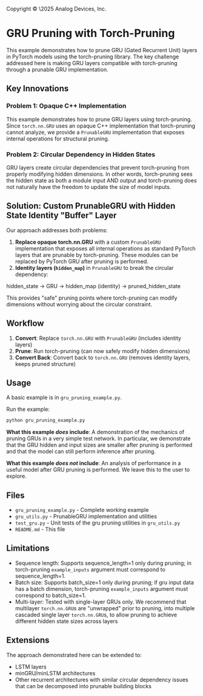 Copyright © \2025 Analog Devices, Inc.
# GRU Pruning with Torch-Pruning

This example demonstrates how to prune GRU (Gated Recurrent Unit) layers in PyTorch models using the torch-pruning library. The key challenge addressed here is making GRU layers compatible with torch-pruning through a prunable GRU implementation.

## Key Innovations

### Problem 1: Opaque C++ Implementation
This example demonstrates how to prune GRU layers using torch-pruning. Since `torch.nn.GRU` uses an opaque C++ implementation that torch-pruning cannot analyze, we provide a `PrunableGRU` implementation that exposes internal operations for structural pruning.

### Problem 2: Circular Dependency in Hidden States
GRU layers create circular dependencies that prevent torch-pruning from properly modifying hidden dimensions. In other words, torch-pruning sees the hidden state as both a module input AND output and torch-pruning does not naturally have the freedom to update the size of model inputs. 

## Solution: Custom PrunableGRU with Hidden State Identity "Buffer" Layer

Our approach addresses both problems:

1. **Replace opaque torch.nn.GRU** with a custom `PrunableGRU` implementation that exposes all internal operations as standard PyTorch layers that are prunable by torch-pruning. These modules can be replaced by PyTorch GRU after pruning is performed.
2. **Identity layers (`hidden_map`)** in `PrunableGRU` to break the circular dependency:

hidden_state → GRU → hidden_map (identity) → pruned_hidden_state

This provides "safe" pruning points where torch-pruning can modify dimensions without worrying about the circular constraint.

## Workflow

1. **Convert**: Replace `torch.nn.GRU` with `PrunableGRU` (includes identity layers)
2. **Prune**: Run torch-pruning (can now safely modify hidden dimensions)  
3. **Convert Back**: Convert back to `torch.nn.GRU` (removes identity layers, keeps pruned structure)

## Usage

A basic example is in `gru_pruning_example.py`. 

Run the example:
```bash
python gru_pruning_example.py
```

**What this example *does* include**: A demonstration of the mechanics of pruning GRUs in a very simple test network. In particular, we demonstrate that the GRU hidden and input sizes are smaller after pruning is performed and that the model can still perform inference after pruning.

**What this example *does not* include**: An analysis of  performance in a useful model after GRU pruning is performed. We leave this to the user to explore.

## Files
- `gru_pruning_example.py` - Complete working example
- `gru_utils.py` - PrunableGRU implementation and utilities
- `test_gru.py` - Unit tests of the gru pruning utilities in `gru_utils.py`
- `README.md` - This file

## Limitations

- Sequence length: Supports sequence_length=1 only during pruning; in torch-pruning `example_inputs` argument must correspond to sequence_length=1.
- Batch size: Supports batch_size=1 only during pruning; if gru input data has a batch dimension, torch-pruning `example_inputs` argument must correspond to batch_size=1.
- Multi-layer: Tested with single-layer GRUs only. We recommend that multilayer `torch.nn.GRU`s are "unwrapped" prior to pruning, into multiple cascaded single layer `torch.nn.GRU`s, to allow pruning to achieve different hidden state sizes across layers

## Extensions

The approach demonstrated here can be extended to:
- LSTM layers
- minGRU/minLSTM architectures
- Other recurrent architectures with similar circular dependency issues that can be decomposed into prunable building blocks

